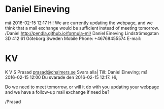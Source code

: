 # Daniel Eineving
må 2016-02-15 12:17
Hi! We are currently updating the webpage, and we think that a mail exchange would be sufficient instead of meeting tomorrow. /Daniel 
http://pendla.github.io/formula-ml/
Daniel Eineving Lindströmsgatan 3D 412 61 Göteborg Sweden Mobile Phone: +46768455574 E-mail:
# KV
K V S Prasad <prasad@chalmers.se>
 Svara alla|
Till:
Daniel Eineving; må 2016-02-15 12:00
Du svarade den 2016-02-15 12:17.
Hi,

Do we need to meet tomorrow, or will it do with you updating your webpage and we have a follow-up mail exchange if need be?

/Prasad